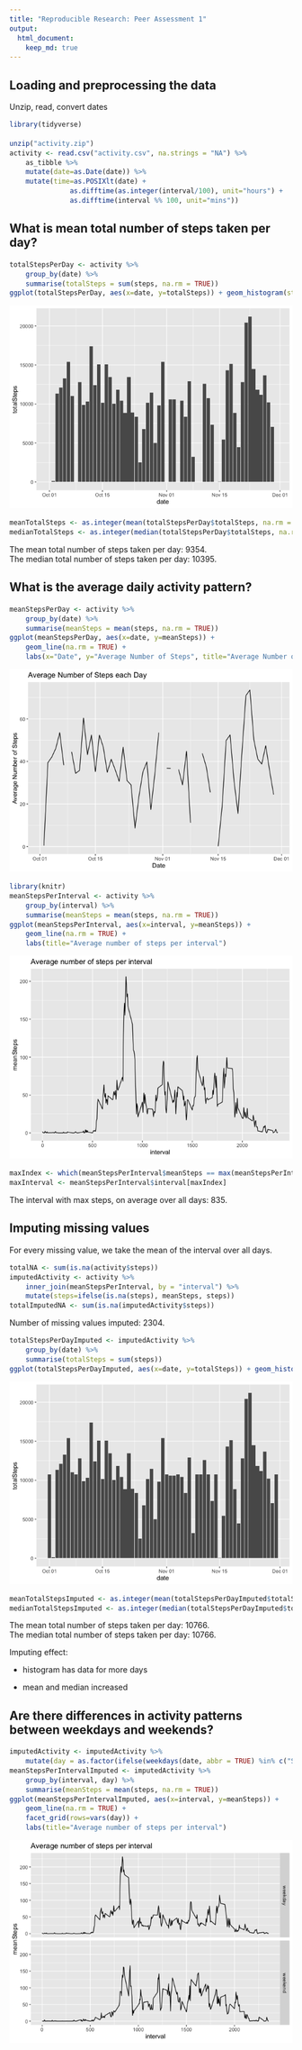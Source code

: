 ```yaml
---
title: "Reproducible Research: Peer Assessment 1"
output: 
  html_document:
    keep_md: true
---
```


## Loading and preprocessing the data

Unzip, read, convert dates

```r
library(tidyverse)

unzip("activity.zip")
activity <- read.csv("activity.csv", na.strings = "NA") %>% 
    as_tibble %>%
    mutate(date=as.Date(date)) %>%
    mutate(time=as.POSIXlt(date) + 
               as.difftime(as.integer(interval/100), unit="hours") + 
               as.difftime(interval %% 100, unit="mins"))
```


## What is mean total number of steps taken per day?

```r
totalStepsPerDay <- activity %>%
    group_by(date) %>%
    summarise(totalSteps = sum(steps, na.rm = TRUE))
ggplot(totalStepsPerDay, aes(x=date, y=totalSteps)) + geom_histogram(stat="identity") 
```

![](PA1_template_files/figure-html/unnamed-chunk-2-1.png)<!-- -->

```r
meanTotalSteps <- as.integer(mean(totalStepsPerDay$totalSteps, na.rm = TRUE))
medianTotalSteps <- as.integer(median(totalStepsPerDay$totalSteps, na.rm = TRUE))
```

The mean total number of steps taken per day: 9354.  
The median total number of steps taken per day: 10395.

## What is the average daily activity pattern?



```r
meanStepsPerDay <- activity %>%
    group_by(date) %>%
    summarise(meanSteps = mean(steps, na.rm = TRUE))
ggplot(meanStepsPerDay, aes(x=date, y=meanSteps)) + 
    geom_line(na.rm = TRUE) + 
    labs(x="Date", y="Average Number of Steps", title="Average Number of Steps each Day")
```

![](PA1_template_files/figure-html/unnamed-chunk-3-1.png)<!-- -->


```r
library(knitr)
meanStepsPerInterval <- activity %>%
    group_by(interval) %>%
    summarise(meanSteps = mean(steps, na.rm = TRUE))
ggplot(meanStepsPerInterval, aes(x=interval, y=meanSteps)) + 
    geom_line(na.rm = TRUE) + 
    labs(title="Average number of steps per interval")
```

![](PA1_template_files/figure-html/unnamed-chunk-4-1.png)<!-- -->



```r
maxIndex <- which(meanStepsPerInterval$meanSteps == max(meanStepsPerInterval$meanSteps, na.rm = TRUE))
maxInterval <- meanStepsPerInterval$interval[maxIndex]
```

The interval with max steps, on average over all days: 835.


## Imputing missing values

For every missing value, we take the mean of the interval over all days.  


```r
totalNA <- sum(is.na(activity$steps))
imputedActivity <- activity %>%
    inner_join(meanStepsPerInterval, by = "interval") %>%
    mutate(steps=ifelse(is.na(steps), meanSteps, steps))
totalImputedNA <- sum(is.na(imputedActivity$steps))
```
Number of missing values imputed: 2304.  


```r
totalStepsPerDayImputed <- imputedActivity %>%
    group_by(date) %>%
    summarise(totalSteps = sum(steps))
ggplot(totalStepsPerDayImputed, aes(x=date, y=totalSteps)) + geom_histogram(stat="identity") 
```

![](PA1_template_files/figure-html/unnamed-chunk-7-1.png)<!-- -->

```r
meanTotalStepsImputed <- as.integer(mean(totalStepsPerDayImputed$totalSteps))
medianTotalStepsImputed <- as.integer(median(totalStepsPerDayImputed$totalSteps))
```

The mean total number of steps taken per day: 10766.  
The median total number of steps taken per day: 10766.

Imputing effect:

 * histogram has data for more days

 * mean and median increased 

## Are there differences in activity patterns between weekdays and weekends?


```r
imputedActivity <- imputedActivity %>%
    mutate(day = as.factor(ifelse(weekdays(date, abbr = TRUE) %in% c("Sat", "Sun"), "weekend", "weekday")))
meanStepsPerIntervalImputed <- imputedActivity %>%
    group_by(interval, day) %>%
    summarise(meanSteps = mean(steps, na.rm = TRUE))
ggplot(meanStepsPerIntervalImputed, aes(x=interval, y=meanSteps)) + 
    geom_line(na.rm = TRUE) + 
    facet_grid(rows=vars(day)) +
    labs(title="Average number of steps per interval")
```

![](PA1_template_files/figure-html/unnamed-chunk-8-1.png)<!-- -->
